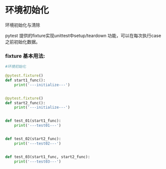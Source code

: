 # 环境初始化

环境初始化与清除

pytest 提供的fixture实现unittest中setup/teardown 功能，可以在每次执行case之前初始化数据。

### fixture 基本用法:

```python
#环境初始化

@pytest.fixture()
def start1_func():
    print('---initialize---')


@pytest.fixture()
def start2_func():
    print('---initialize---')


def test_01(start1_func):
    print('---test01---')


def test_02(start2_func):
    print('---test02---')


def test_03(start1_func, start2_func):
    print('---test03---')
```



